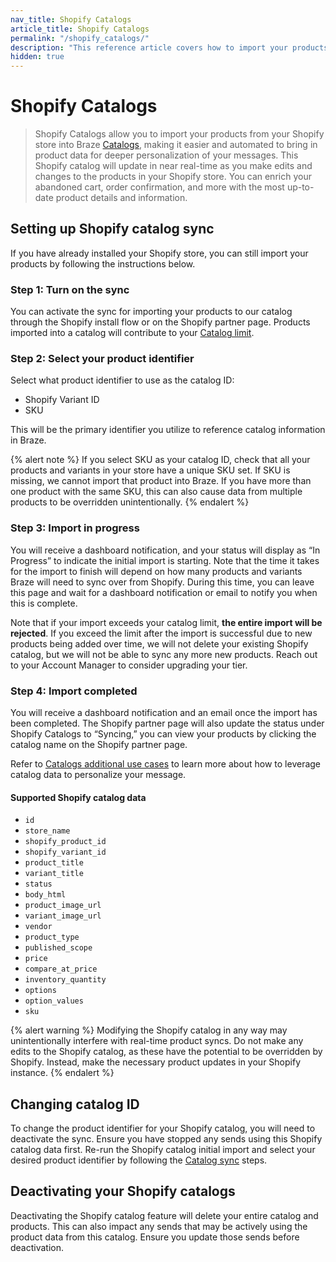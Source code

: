 ```yaml
---
nav_title: Shopify Catalogs
article_title: Shopify Catalogs
permalink: "/shopify_catalogs/"
description: "This reference article covers how to import your products from Shopify into Braze catalogs"
hidden: true
---
```


# Shopify Catalogs 

> Shopify Catalogs allow you to import your products from your Shopify store into Braze [Catalogs]({{site.baseurl}}/user_guide/personalization_and_dynamic_content/catalogs), making it easier and automated to bring in product data for deeper personalization of your messages. This Shopify catalog will update in near real-time as you make edits and changes to the products in your Shopify store. You can enrich your abandoned cart, order confirmation, and more with the most up-to-date product details and information.

## Setting up Shopify catalog sync
If you have already installed your Shopify store, you can still import your products by following the instructions below. 

### Step 1: Turn on the sync
You can activate the sync for importing your products to our catalog through the Shopify install flow or on the Shopify partner page. Products imported into a catalog will contribute to your [Catalog limit]({{site.baseurl}}/user_guide/personalization_and_dynamic_content/catalogs/catalog/#limits).

### Step 2: Select your product identifier 
Select what product identifier to use as the catalog ID:
- Shopify Variant ID
- SKU

This will be the primary identifier you utilize to reference catalog information in Braze. 

{% alert note %}
If you select SKU as your catalog ID, check that all your products and variants in your store have a unique SKU set. If SKU is missing, we cannot import that product into Braze. If you have more than one product with the same SKU, this can also cause data from multiple products to be overridden unintentionally.
{% endalert %}

### Step 3: Import in progress
You will receive a dashboard notification, and your status will display as “In Progress” to indicate the initial import is starting. Note that the time it takes for the import to finish will depend on how many products and variants Braze will need to sync over from Shopify. During this time, you can leave this page and wait for a dashboard notification or email to notify you when this is complete.

Note that if your import exceeds your catalog limit, **the entire import will be rejected**. If you exceed the limit after the import is successful due to new products being added over time, we will not delete your existing Shopify catalog, but we will not be able to sync any more new products. Reach out to your Account Manager to consider upgrading your tier. 

### Step 4: Import completed
You will receive a dashboard notification and an email once the import has been completed. The Shopify partner page will also update the status under Shopify Catalogs to “Syncing,” you can view your products by clicking the catalog name on the Shopify partner page.

Refer to [Catalogs additional use cases](https://www.braze.com/docs/user_guide/personalization_and_dynamic_content/catalogs/catalog/#additional-use-cases) to learn more about how to leverage catalog data to personalize your message.

#### Supported Shopify catalog data
- `id`
- `store_name`
- `shopify_product_id`
- `shopify_variant_id`
- `product_title`
- `variant_title`
- `status`
- `body_html`
- `product_image_url`
- `variant_image_url`
- `vendor`
- `product_type`
- `published_scope`
- `price`
- `compare_at_price`
- `inventory_quantity`
- `options`
- `option_values`
- `sku`

{% alert warning %}
Modifying the Shopify catalog in any way may unintentionally interfere with real-time product syncs. Do not make any edits to the Shopify catalog, as these have the potential to be overridden by Shopify. Instead, make the necessary product updates in your Shopify instance. 
{% endalert %}

## Changing catalog ID
To change the product identifier for your Shopify catalog, you will need to deactivate the sync.   Ensure you have stopped any sends using this Shopify catalog data first. Re-run the Shopify catalog initial import and select your desired product identifier by following the [Catalog sync](#setting-up-shopify-catalog-sync) steps.

## Deactivating your Shopify catalogs
Deactivating the Shopify catalog feature will delete your entire catalog and products. This can also impact any sends that may be actively using the product data from this catalog. Ensure you update those sends before deactivation. 